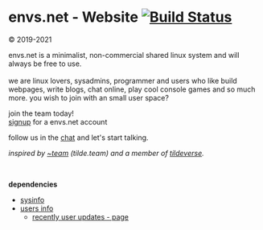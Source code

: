 # envs.net - Website [![Build Status](https://drone.envs.net/api/badges/envs/site/status.svg)](https://drone.envs.net/envs/site)

© 2019-2021

envs.net is a minimalist, non-commercial
shared linux system and will always be free to use.<br>
<br>
we are linux lovers, sysadmins, programmer and users who like build
webpages, write blogs, chat online, play cool console games and so much
more. you wish to join with an small user space?<br>

join the team today!<br>
[signup](https://envs.net/signup) for a envs.net account</a><br>

follow us in the [chat](https://envs.net/chat) and let's start talking.


*inspired by [&#126;team](https://tilde.team/) (tilde.team) and a member of [tildeverse](https://tildeverse.org/).*

<br />

**dependencies**
- [sysinfo](https://git.envs.net/envs/ops/src/branch/master/bin/envs.net/envs_sysinfo.sh)
- [users info](https://git.envs.net/envs/ops/src/branch/master/bin/envs.net/envs_user_info.sh)
  - [recently user updates - page](https://git.envs.net/envs/ops/src/branch/master/bin/envs.net/envs_user_info_genpage.pl)
